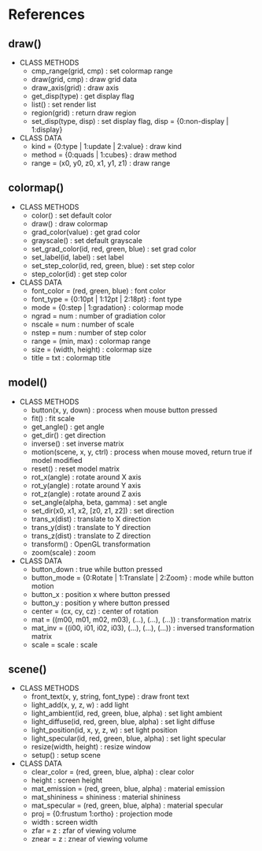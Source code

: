

# References
## draw()
+ CLASS METHODS
  + cmp_range(grid, cmp) : set colormap range
  + draw(grid, cmp) : draw grid data
  + draw_axis(grid) : draw axis
  + get_disp(type) : get display flag
  + list() : set render list
  + region(grid) : return draw region
  + set_disp(type, disp) : set display flag, disp = {0:non-display | 1:display}
+ CLASS DATA
  + kind = {0:type | 1:update | 2:value} : draw kind
  + method = {0:quads | 1:cubes} : draw method
  + range = (x0, y0, z0, x1, y1, z1) : draw range

## colormap()
+ CLASS METHODS
  + color() : set default color
  + draw() : draw colormap
  + grad_color(value) : get grad color
  + grayscale() : set default grayscale
  + set_grad_color(id, red, green, blue) : set grad color
  + set_label(id, label) : set label
  + set_step_color(id, red, green, blue) : set step color
  + step_color(id) : get step color
+ CLASS DATA
  + font_color = (red, green, blue) : font color
  + font_type = {0:10pt | 1:12pt | 2:18pt} : font type
  + mode = {0:step | 1:gradation} : colormap mode
  + ngrad = num : number of gradiation color
  + nscale = num : number of scale
  + nstep = num : number of step color
  + range = (min, max) : colormap range
  + size = (width, height) : colormap size
  + title = txt : colormap title

## model()
+ CLASS METHODS
  + button(x, y, down) : process when mouse button pressed
  + fit() : fit scale
  + get_angle() : get angle
  + get_dir() : get direction
  + inverse() : set inverse matrix
  + motion(scene, x, y, ctrl) : process when mouse moved, return true if model modified
  + reset() : reset model matrix
  + rot_x(angle) : rotate around X axis
  + rot_y(angle) : rotate around Y axis
  + rot_z(angle) : rotate around Z axis
  + set_angle(alpha, beta, gamma) : set angle
  + set_dir(x0, x1, x2, [z0, z1, z2]) : set direction
  + trans_x(dist) : translate to X direction
  + trans_y(dist) : translate to Y direction
  + trans_z(dist) : translate to Z direction
  + transform() : OpenGL transformation
  + zoom(scale) : zoom
+ CLASS DATA  
  + button_down : true while button pressed
  + button_mode = {0:Rotate | 1:Translate | 2:Zoom} : mode while button motion
  + button_x : position x where button pressed
  + button_y : position y where button pressed
  + center = (cx, cy, cz) : center of rotation
  + mat = ((m00, m01, m02, m03), (...), (...), (...)) : transformation matrix
  + mat_inv = ((i00, i01, i02, i03), (...), (...), (...)) : inversed transformation matrix
  + scale = scale : scale

## scene()
+ CLASS METHODS
  + front_text(x, y, string, font_type) : draw front text
  + light_add(x, y, z, w) : add light
  + light_ambient(id, red, green, blue, alpha) : set light ambient
  + light_diffuse(id, red, green, blue, alpha) : set light diffuse
  + light_position(id, x, y, z, w) : set light position
  + light_specular(id, red, green, blue, alpha) : set light specular
  + resize(width, height) : resize window
  + setup() : setup scene
+ CLASS DATA
  + clear_color = (red, green, blue, alpha) : clear color
  + height : screen height
  + mat_emission = (red, green, blue, alpha) : material emission
  + mat_shininess = shininess : material shininess
  + mat_specular = (red, green, blue, alpha) : material specular
  + proj = {0:frustum 1:ortho} : projection mode
  + width : screen width
  + zfar = z : zfar of viewing volume
  + znear = z : znear of viewing volume
